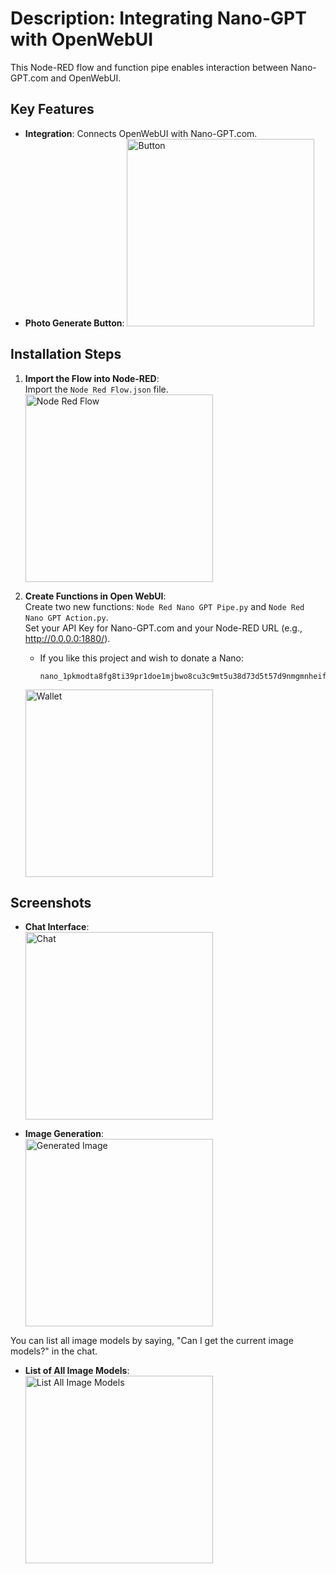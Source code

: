 # Description: Integrating Nano-GPT with OpenWebUI

This Node-RED flow and function pipe enables interaction between Nano-GPT.com and OpenWebUI.

## Key Features

- **Integration**: Connects OpenWebUI with Nano-GPT.com.
- **Photo Generate Button**: 
  <img src="https://raw.githubusercontent.com/Orciotrox/NodeRed-Nano-GPT.com-OpenWebUI/main/ReadmePhotos/Button.png" alt="Button" width="300"/>

## Installation Steps

1. **Import the Flow into Node-RED**:  
   Import the `Node Red Flow.json` file.  
   <img src="https://raw.githubusercontent.com/Orciotrox/NodeRed-Nano-GPT.com-OpenWebUI/main/ReadmePhotos/Flow.png" alt="Node Red Flow" width="300"/>

2. **Create Functions in Open WebUI**:  
   Create two new functions: `Node Red Nano GPT Pipe.py` and `Node Red Nano GPT Action.py`.  
   Set your API Key for Nano-GPT.com and your Node-RED URL (e.g., http://0.0.0.0:1880/).

   - If you like this project and wish to donate a Nano:
     ```
     nano_1pkmodta8fg8ti39pr1doe1mjbwo8cu3c9mt5u38d73d5t57d9nmgmnheifk
     ```
   <img src="https://raw.githubusercontent.com/Orciotrox/NodeRed-Nano-GPT.com-OpenWebUI/main/ReadmePhotos/Nano%20Wallet.png" alt="Wallet" width="300"/>

## Screenshots

- **Chat Interface**:  
  <img src="https://raw.githubusercontent.com/Orciotrox/NodeRed-Nano-GPT.com-OpenWebUI/main/ReadmePhotos/Chat.png" alt="Chat" width="300"/> 

- **Image Generation**:  
  <img src="https://raw.githubusercontent.com/Orciotrox/NodeRed-Nano-GPT.com-OpenWebUI/main/ReadmePhotos/Images.png" alt="Generated Image" width="300"/>

You can list all image models by saying, "Can I get the current image models?" in the chat.

- **List of All Image Models**:  
  <img src="https://raw.githubusercontent.com/Orciotrox/NodeRed-Nano-GPT.com-OpenWebUI/main/ReadmePhotos/All%20Images.png" alt="List All Image Models" width="300"/>

